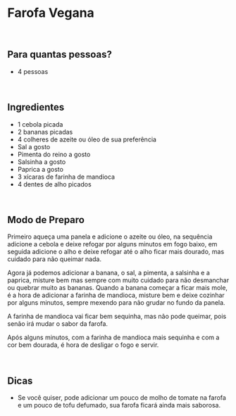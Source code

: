 # Farofa Vegana

&nbsp;
## Para quantas pessoas?

- 4 pessoas

&nbsp;
## Ingredientes
- 1 cebola picada
- 2 bananas picadas
- 4 colheres de azeite ou óleo de sua preferência
- Sal a gosto 
- Pimenta do reino a gosto
- Salsinha a gosto
- Paprica a gosto
- 3 xícaras de farinha de mandioca
- 4 dentes de alho picados

&nbsp;
## Modo de Preparo

Primeiro aqueça uma panela e adicione o azeite ou óleo, na sequência adicione a cebola e deixe refogar por alguns minutos em fogo baixo, em seguida adicione o alho e deixe refogar até o alho ficar mais dourado, mas cuidado para não queimar nada.

Agora já podemos adicionar a banana, o sal, a pimenta, a salsinha e a paprica, misture bem mas sempre com muito cuidado para não desmanchar ou quebrar muito as bananas. Quando a banana começar a ficar mais mole, é a hora de adicionar a farinha de mandioca, misture bem e deixe cozinhar por alguns minutos, sempre mexendo para não grudar no fundo da panela.

A farinha de mandioca vai ficar bem sequinha, mas não pode queimar, pois senão irá mudar o sabor da farofa.

Após alguns minutos, com a farinha de mandioca mais sequinha e com a cor bem dourada, é hora de desligar o fogo e servir.

&nbsp;

## Dicas

- Se você quiser, pode adicionar um pouco de molho de tomate na farofa e um pouco de tofu defumado, sua farofa ficará ainda mais saborosa.
